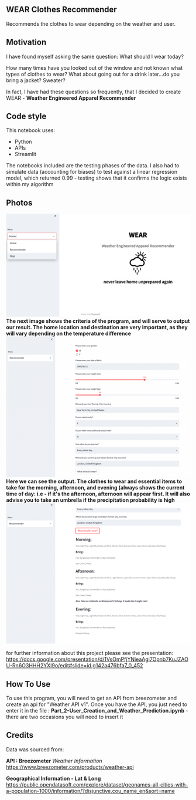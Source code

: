 ## WEAR Clothes Recommender
Recommends the clothes to wear depending on the weather and user.


## Motivation
I have found myself asking the same question: What should I wear today?

How many times have you looked out of the window and not known what types of clothes to wear? What about going out for a drink later…do you bring a jacket? Sweater?

In fact, I have had these questions so frequently, that I decided to create WEAR - **Weather Engineered Apparel Recommender**



## Code style
This notebook uses:

- Python
- APIs
- Streamlit

The notebooks included are the testing phases of the data. I also had to simulate data (accounting for biases) to test against a linear regression model, which returned 0.99 - testing shows that it confirms the logic exists within my algorithm

## Photos

![WEARhome](images/WEAR_home.png)
**The next image shows the criteria of the program, and will serve to output our result. The home location and destination are very important, as they will vary depending on the temperature difference**
![WEARrecform](images/WEAR_recommender_form.png)
**Here we can see the output. The clothes to wear and essential items to take for the morning, afternoon, and evening (always shows the current time of day: i.e - if it's the afternoon, afternoon will appear first. It will also advise you to take an umbrella if the precipitation probability is high**
![WEARoutput](images/WEAR_recommender_output.png)


for further information about this project please see the presentation: https://docs.google.com/presentation/d/1VsOmPfjYNieaAgi7Opnb7KuJZAOU-Rn6O3HHH2YXI9o/edit#slide=id.g142a476bfa7_0_452


## How To Use
To use this program, you will need to get an API from breezometer and create an api for "Weather API v1". Once you have the API, you just need to enter it in the file : **Part_2-User_Creation_and_Weather_Prediction.ipynb** - there are two occasions you will need to insert it


## Credits
Data was sourced from:

**API : Breezometer** *Weather Information*
https://www.breezometer.com/products/weather-api

**Geographical Information - Lat & Long**
https://public.opendatasoft.com/explore/dataset/geonames-all-cities-with-a-population-1000/information/?disjunctive.cou_name_en&sort=name

